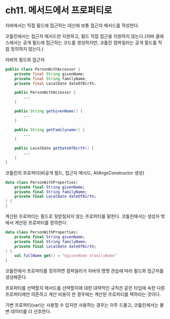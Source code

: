 # ch11. 메서드에서 프로퍼티로

자바에서는 직접 필드에 접근하는 대신에 보통 접근자 메서드를 작성한다.

코틀린에서는 접근자 메서드만 지원하고, 필드 직접 접근을 지원하지 않는다.(자바 클래스에서는 공개 필드에 접근하는 코드를 생성하지만, 코틀린 컴파일러는 공개 필드를 직접 정의하지 않는다.)

자바의 필드와 접근자
```java
public class PersonWithAccessor {
    private final String givenName;
    private final String familyName;
    private final LocalDate dateOfBirth;

    public PersonWithAccessor {
        ...
    }

    public String getGivenName() {
        ...
    }

    public String getFamilyname() {
        ...
    }

    public LocalDate getDateOfBirth() {
        ...
    }
}
```

코틀린의 프로퍼티(비공개 필드, 접근자 메서드, AllArgsConstructor 생성)
```kotlin
data class PersonWithProperties(
    private final String givenName;
    private final String familyName;
    private final LocalDate dateOfBirth;
) {
}
```

계산된 프로퍼티는 필드로 뒷받침되지 않는 프로퍼티를 말한다. 코틀린에서는 생성자 밖에서 계산된 프로퍼티를 정의한다.

```kotlin
data class PersonWithProperties(
    private final String givenName;
    private final String familyName;
    private final LocalDate dateOfBirth;
) {
    val fullName get() = "$givenName $familyName"
}
```

코틀린에서 프로퍼티를 정의하면 컴파일러가 자바의 명명 관습에 따라 필드와 접근자를 생성해준다.

프로퍼티를 선택할지 메서드를 선택할지에 대한 대략적인 규칙은 같은 타입에 속한 다른 프로퍼티에만 의존하고 계산 비용이 싼 경우에는 계산된 프로퍼티를 택하라는 것이다.

가변 프로퍼티(var)는 사용할 수 있지만 사용하는 경우는 아주 드물고, 코틀린에서는 불변 데이터를 더 선호한다.
